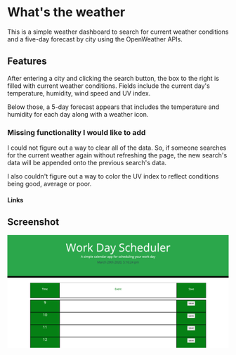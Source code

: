 # What's the weather

This is a simple weather dashboard to search for current weather conditions and a five-day forecast by city using the OpenWeather APIs.

## Features
After entering a city and clicking the search button, the box to the right is filled with current weather conditions. Fields include the current day's temperature, humidity, wind speed and UV index. 

Below those, a 5-day forecast appears that includes the temperature and humidity for each day along with a weather icon.

### Missing functionality I would like to add
I could not figure out a way to clear all of the data. So, if someone searches for the current weather again without refreshing the page, the new search's data will be appended onto the previous search's data.

I also couldn't figure out a way to color the UV index to reflect conditions being good, average or poor. 

#### Links


## Screenshot
![ScreenShot](https://raw.githubusercontent.com/stmiller57/planning-my-day/master/Assets/Screen%20Shot%202020-03-29%20at%205.16.25%20PM.png)
